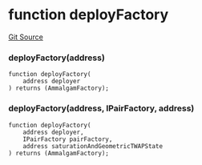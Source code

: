 # function deployFactory
[Git Source](https://github.com/Ammalgam-Protocol/core-v1/blob/82dff11576b9df76b675736dba889653cf737de9/contracts/utils/deployHelper.sol)

### deployFactory(address)

```solidity
function deployFactory(
    address deployer
) returns (AmmalgamFactory);
```

### deployFactory(address, IPairFactory, address)

```solidity
function deployFactory(
    address deployer,
    IPairFactory pairFactory,
    address saturationAndGeometricTWAPState
) returns (AmmalgamFactory);
```


